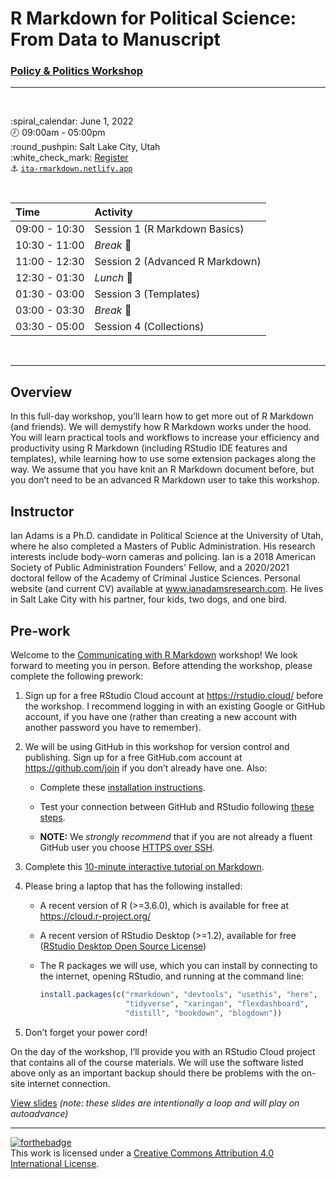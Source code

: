 R Markdown for Political Science: <br>From Data to Manuscript
================

### [Policy & Politics Workshop](https://poli-sci.utah.edu/)

-----

<br>

:spiral\_calendar: June 1, 2022  
:clock8: 09:00am - 05:00pm  
:round\_pushpin: Salt Lake City, Utah  
:white\_check\_mark: [Register](https://statsoc.org.au/event-3457232)  
:anchor:
[`ita-rmarkdown.netlify.app`](https://ita-rmarkdown.netlify.app/)

<br>

| Time          | Activity                        |
| :------------ | :------------------------------ |
| 09:00 - 10:30 | Session 1 (R Markdown Basics)   |
| 10:30 - 11:00 | *Break* :tea:                   |
| 11:00 - 12:30 | Session 2 (Advanced R Markdown) |
| 12:30 - 01:30 | *Lunch* :bento:                 |
| 01:30 - 03:00 | Session 3 (Templates)           |
| 03:00 - 03:30 | *Break* :tea:                   |
| 03:30 - 05:00 | Session 4 (Collections)         |

<br>

<!--
01
-use ozbabynames/usbabynames
-make parameterized rmd with plots (added more on params here)
-> deploy at end!

02- focus on HTML outputs [cut version control]
-knit to bookdown (not just for books!) ?
-knit to distill (not just for ML!) ?
-maybe add in generations here
? where to include oz bakeoff?
-knit to flexdashboard
-knit to xaringan
-maybe include good HTML widgets like leaflet for mapping

Where to go?
-knit from the command line
-knitting parameterized reports from the command line

03- templates inside a package
-build an opinionated template with custom things in it
-data?
-->

-----

## Overview

In this full-day workshop, you’ll learn how to get more out of R
Markdown (and friends). We will demystify how R Markdown works under the
hood. You will learn practical tools and workflows to increase your
efficiency and productivity using R Markdown (including RStudio IDE
features and templates), while learning how to use some extension
packages along the way. We assume that you have knit an R Markdown
document before, but you don’t need to be an advanced R Markdown user to
take this workshop.

## Instructor

Ian Adams is a Ph.D. candidate in Political Science at the University of Utah, where he also completed a Masters of Public Administration. His research interests include body-worn cameras and policing. Ian is a 2018 American Society of Public Administration Founders' Fellow, and a 2020/2021 doctoral fellow of the Academy of Criminal Justice Sciences. Personal website (and current CV) available at www.ianadamsresearch.com. He lives in Salt Lake City with his partner, four kids, two dogs, and one bird.

## Pre-work

Welcome to the [Communicating with R Markdown](/) workshop\! We look
forward to meeting you in person. Before attending the workshop, please
complete the following prework:

1.  Sign up for a free RStudio Cloud account at <https://rstudio.cloud/>
    before the workshop. I recommend logging in with an existing Google
    or GitHub account, if you have one (rather than creating a new
    account with another password you have to remember).

2.  We will be using GitHub in this workshop for version control and
    publishing. Sign up for a free GitHub.com account at
    <https://github.com/join> if you don’t already have one. Also:
    
      - Complete these [installation
        instructions](https://happygitwithr.com/install-intro.html).
    
      - Test your connection between GitHub and RStudio following [these
        steps](https://happygitwithr.com/connect-intro.html).
    
      - **NOTE:** We *strongly recommend* that if you are not already a
        fluent GitHub user you choose [HTTPS over
        SSH](https://happygitwithr.com/credential-caching.html).

3.  Complete this [10-minute interactive tutorial on
    Markdown](https://commonmark.org/help/tutorial/).

4.  Please bring a laptop that has the following installed:
    
      - A recent version of R (\>=3.6.0), which is available for free at
        <https://cloud.r-project.org/>
    
      - A recent version of RStudio Desktop (\>=1.2), available for free
        ([RStudio Desktop Open Source
        License](https://www.rstudio.com/products/rstudio/download/#download))
    
      - The R packages we will use, which you can install by connecting
        to the internet, opening RStudio, and running at the command
        line:
        
        ``` r
        install.packages(c("rmarkdown", "devtools", "usethis", "here", 
                           "tidyverse", "xaringan", "flexdashboard", 
                           "distill", "bookdown", "blogdown"))
        ```

5.  Don’t forget your power cord\!

On the day of the workshop, I’ll provide you with an RStudio Cloud
project that contains all of the course materials. We will use the
software listed above only as an important backup should there be
problems with the on-site internet connection.

[View slides](/slides/00-loop.html) *(note: these slides are
intentionally a loop and will play on
autoadvance)*

-----

[![forthebadge](https://forthebadge.com/images/badges/cc-by.svg)](https://creativecommons.org/licenses/by/4.0/)  
This work is licensed under a [Creative Commons Attribution 4.0
International License](https://creativecommons.org/licenses/by/4.0/).
